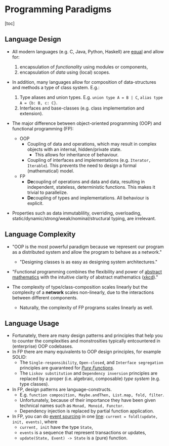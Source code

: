 # Programming Paradigms

[toc]

## Language Design

* All modern languages (e.g. C, Java, Python, Haskell) are [equal](https://en.wikipedia.org/wiki/Turing_completeness) and allow for:
  1. encapsulation of _functionality_ using modules or components,
  2. encapsulation of _data_ using (local) scopes.

* In addition, many languages allow for composition of data-structures and methods a type of class system. E.g.:
  1. Type aliases and union types. E.g. `union type A = B | C`, `alias type A = {b: B, c: C}`.
  2. Interfaces and base-classes (e.g. class implementation and extension).
  
* The major difference between object-oriented programming (OOP) and functional programming (FP):
  * OOP
    * Coupling of data and operations, which may result in complex objects with an internal, hidden/private state.
      * This allows for inheritance of behaviour.
    * Coupling of interfaces and implementations (e.g. `Iterator, Iterable`). This prevents the need to design a formal (mathematical) model.
  * FP
    * **De**coupling of operations and data and data, resulting in independent, stateless, deterministic functions. This makes it trivial to parallelize.
    * **De**coupling of types and implementations. All behaviour is explicit.

* Properties such as data immutablility, overriding, overloading, static/dynamic/strong/weak/nominal/structural typing, are irrelevant.

## Language Complexity

* "OOP is the most powerful paradigm because we represent our program as a distributed system and allow the program to behave as a network."
  * "Designing classes is as easy as designing system architectures."

* "Functional programming combines the flexibility and power of [abstract mathematics](https://en.wikipedia.org/wiki/Category_theory) with the intuitive clarity of abstract mathematics ([xkcd](https://xkcd.com/1270/))."

* The complexity of type/class-composition scales linearly but the complexity of a **network** scales non-linearly, due to the interactions between different components.
  * Naturally, the complexity of FP programs scales linearly as well.

## Language Usage

* Fortunately, there are many design patterns and principles that help you to counter the complexities and monstrosities typically entcountered in (enterprise) OOP codebases.
* In FP there are many equivalents to OOP design principles, for example SOLID:
  * The `Single-responsibility`, `Open-closed`, and `Interface segregation` principles are guaranteed for [_Pure Functions_](https://en.wikipedia.org/wiki/Pure_function).
  * The `Liskov substitution` and `Dependency inversion` principles are replaced by a proper (i.e. algebraic, composable) _type system_ (e.g. type classes).
* In FP, design patterns are language-constructs.
  * E.g. `function composition, Maybe.andThen, List.map, fold, filter`.
  * Unfortunately, because of their importance they have been given technical names such as `Monad, Monoid, Functor`.
  * Dependency injection is replaced by partial function application.
* In FP, you can do [event sourcing](https://martinfowler.com/eaaDev/EventSourcing.html) in one [line](https://wiki.haskell.org/Fold):
  `current = foldl(update, init, events)`, where
  * `current, init` have the type `State`,
  * `events` is a sequence that represent transactions or updates,
  * `update(State, Event) -> State` is a (pure) function.
